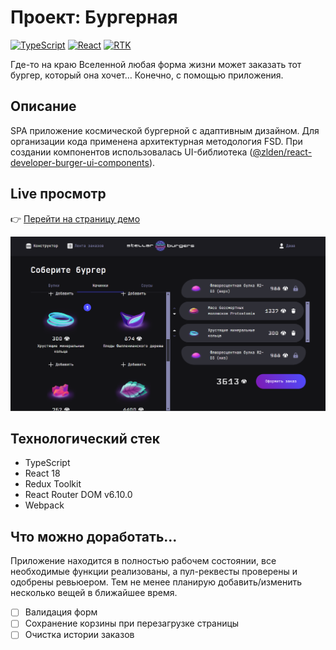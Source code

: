 # Проект: Бургерная
[![TypeScript](https://img.shields.io/badge/TypeScript-blue?style=flat&logo=typescript&logoColor=white)](#)
[![React](https://img.shields.io/badge/React-18-58E1FF?logo=react)](#)
[![RTK](https://img.shields.io/badge/Redux_Toolkit-8C5AFF?style=flat&logo=redux&logoColor=white)](#)

Где-то на краю Вселенной любая форма жизни может заказать тот бургер, который она хочет… Конечно, с помощью приложения.

## Описание

SPA приложение космической бургерной с адаптивным дизайном. Для организации кода применена архитектурная методология FSD.
При создании компонентов использовалась UI-библиотека ([@zlden/react-developer-burger-ui-components](https://www.npmjs.com/package/@zlden/react-developer-burger-ui-components?activeTab=versions)).


## Live просмотр
👉 [Перейти на страницу демо](https://burger-af0a8.web.app/
)


![Главная страница сайта](./docs/burger_home.png)

## Технологический стек
- TypeScript
- React 18
- Redux Toolkit
- React Router DOM v6.10.0
- Webpack

## Что можно доработать...
Приложение находится в полностью рабочем состоянии, все необходимые функции реализованы, а пул-реквесты проверены и одобрены ревьюером. Тем не менее планирую добавить/изменить несколько вещей в ближайшее время.

- [ ] Валидация форм
- [ ] Сохранение корзины при перезагрузке страницы
- [ ] Очистка истории заказов
